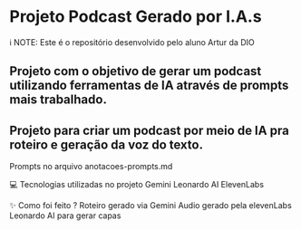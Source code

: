 # Projeto Podcast Gerado por I.A.s
ℹ️ NOTE: Este é o repositório desenvolvido pelo aluno Artur da DIO

##  Projeto com o objetivo de gerar um podcast utilizando ferramentas de IA através de prompts mais trabalhado.
## Projeto para criar um podcast por meio de IA pra roteiro e geração da voz do texto. 

Prompts no arquivo anotacoes-prompts.md

💻 Tecnologias utilizadas no projeto
Gemini
Leonardo AI
ElevenLabs

✨ Como foi feito ?
Roteiro gerado via Gemini
Audio gerado pela elevenLabs
Leonardo AI para gerar capas
